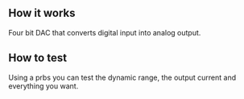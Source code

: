 <!---

This file is used to generate your project datasheet. Please fill in the information below and delete any unused
sections.

You can also include images in this folder and reference them in the markdown. Each image must be less than
512 kb in size, and the combined size of all images must be less than 1 MB.
-->

## How it works

Four bit DAC that converts digital input into analog output.

## How to test

Using a prbs you can test the dynamic range, the output current and everything you want.